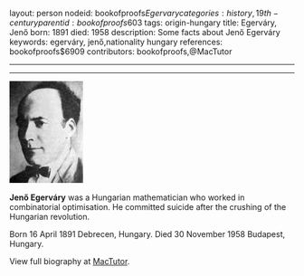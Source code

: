 layout: person
nodeid: bookofproofs$Egervary
categories: history,19th-century
parentid: bookofproofs$603
tags: origin-hungary
title: Egerváry, Jenő
born: 1891
died: 1958
description: Some facts about Jenő Egerváry
keywords: egerváry, jenő,nationality hungary
references: bookofproofs$6909
contributors: bookofproofs,@MacTutor

---


---

![Egervary.jpg](https://github.com/bookofproofs/bookofproofs.github.io/blob/main/_sources/_assets/images/portraits/Egervary.jpg?raw=true)

**Jenő Egerváry** was a Hungarian mathematician who worked in combinatorial optimisation. He committed suicide after the crushing of the Hungarian revolution.

Born 16 April 1891 Debrecen, Hungary. Died 30 November 1958 Budapest, Hungary.


View full biography at [MacTutor](https://mathshistory.st-andrews.ac.uk/Biographies/Egervary/).
